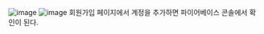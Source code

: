 ![image](https://github.com/agriades/FirebaseTEST/assets/75528131/35a75928-b950-44c3-92d0-b19badb62411)
![image](https://github.com/agriades/FirebaseTEST/assets/75528131/6f88272e-637b-488f-b957-aefb7dd830f8)
회원가입 페이지에서 계정을 추가하면 파이어베이스 콘솔에서 확인이 된다.

